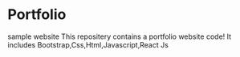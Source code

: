 # Portfolio
sample website
This repositery contains a portfolio website code!
It includes Bootstrap,Css,Html,Javascript,React Js 
